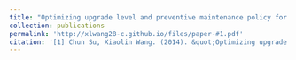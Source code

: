 ```yaml
---
title: "Optimizing upgrade level and preventive maintenance policy for second-hand products sold with warranty"
collection: publications
permalink: 'http://xlwang28-c.github.io/files/paper-#1.pdf'
citation: '[1] Chun Su, Xiaolin Wang. (2014). &quot;Optimizing upgrade level and preventive maintenance policy for second-hand products sold with warranty.&quot; <i>Journal of Risk and Reliability</i>. 228(5), 518-528. [Link]("https://journals.sagepub.com/doi/abs/10.1177/1748006x14537250") [Download]("/http://xlwang28-c.github.io/files/paper-#1.pdf")'
---
```


